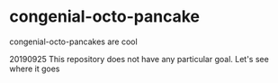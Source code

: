 # congenial-octo-pancake
congenial-octo-pancakes are cool

20190925
This repository does not have any particular goal.
Let's see where it goes